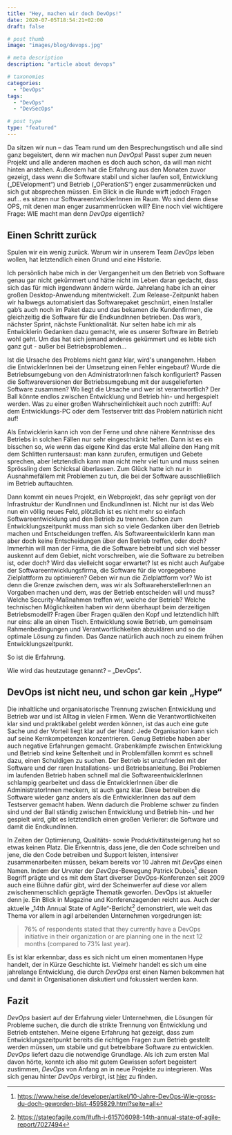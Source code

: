 ```yaml
---
title: "Hey, machen wir doch DevOps!"
date: 2020-07-05T18:54:21+02:00
draft: false

# post thumb
image: "images/blog/devops.jpg"

# meta description
description: "article about devops"

# taxonomies
categories: 
  - "DevOps"
tags:
  - "DevOps"
  - "DevSecOps"

# post type
type: "featured"
---
```



Da sitzen wir nun – das Team rund um den Besprechungstisch und alle sind ganz begeistert, denn wir machen nun *DevOps*! 
Passt super zum neuen Projekt und alle anderen machen es doch auch schon, da will man nicht hinten anstehen. 
Außerdem hat die Erfahrung aus den Monaten zuvor gezeigt, dass wenn die Software stabil und sicher laufen soll, Entwicklung („DEVelopment“) und Betrieb („OPerationS“) enger zusammenrücken 
und sich gut absprechen müssen. Ein Blick in die Runde wirft jedoch Fragen auf… es sitzen nur SoftwareentwicklerInnen im Raum. 
Wo sind denn diese OPS, mit denen man enger zusammenrücken will? 
Eine noch viel wichtigere Frage: WIE macht man denn *DevOps* eigentlich?

## Einen Schritt zurück
Spulen wir ein wenig zurück. 
Warum wir in unserem Team *DevOps* leben wollen, hat letztendlich einen Grund und eine Historie. 


Ich persönlich habe mich in der Vergangenheit um den Betrieb von Software genau gar nicht gekümmert und hätte nicht im Leben daran gedacht, dass sich das für mich irgendwann ändern würde. 
Jahrelang habe ich an einer großen Desktop-Anwendung mitentwickelt. 
Zum Release-Zeitpunkt haben wir halbwegs automatisiert das Softwarepaket geschnürt, einen Installer gab’s auch noch im Paket dazu und das bekamen die Kundenfirmen, 
die gleichzeitig die Software für die EndkundInnen betrieben. Das war’s, nächster Sprint, nächste Funktionalität. 
Nur selten habe ich mir als Entwicklerin Gedanken dazu gemacht, wie es unserer Software im Betrieb wohl geht. 
Um das hat sich jemand anderes gekümmert und es lebte sich ganz gut - außer bei Betriebsproblemen…
  
Ist die Ursache des Problems nicht ganz klar, wird's unangenehm. 
Haben die EntwicklerInnen bei der Umsetzung einen Fehler eingebaut? Wurde die Betriebsumgebung von den AdministratorInnen falsch konfiguriert? 
Passen die Softwareversionen der Betriebsumgebung mit der ausgelieferten Software zusammen? Wo liegt die Ursache und wer ist verantwortlich? 
Der Ball könnte endlos zwischen Entwicklung und Betrieb hin- und hergespielt werden. 
Was zu einer großen Wahrscheinlichkeit auch noch zutrifft: Auf dem Entwicklungs-PC oder dem Testserver tritt das Problem natürlich nicht auf!


Als Entwicklerin kann ich von der Ferne und ohne nähere Kenntnisse des Betriebs in solchen Fällen nur sehr eingeschränkt helfen. 
Dann ist es ein bisschen so, wie wenn das eigene Kind das erste Mal alleine den Hang mit dem Schlitten runtersaust: 
man kann zurufen, ermutigen und Gebete sprechen, aber letztendlich kann man nicht mehr viel tun und muss seinen Sprössling dem Schicksal überlassen.
Zum Glück hatte ich nur in Ausnahmefällem mit Problemen zu tun, die bei der Software ausschließlich im Betrieb auftauchten. 

Dann kommt ein neues Projekt, ein Webprojekt, das sehr geprägt von der Infrastruktur der KundInnen und EndkundInnen ist. 
Nicht nur ist das Web nun ein völlig neues Feld, plötzlich ist es nicht mehr so einfach Softwareentwicklung und den Betrieb zu trennen. 
Schon zum Entwicklungszeitpunkt muss man sich so viele Gedanken über den Betrieb machen und Entscheidungen treffen. 
Als SoftwareentwicklerIn kann man aber doch keine Entscheidungen über den Betrieb treffen, oder doch? 
Immerhin will man der Firma, die die Software betreibt und sich viel besser auskennt auf dem Gebiet, nicht vorschreiben, wie die Software zu betreiben ist, oder doch? 
Wird das vielleicht sogar erwartet? Ist es nicht auch Aufgabe der Softwareentwicklungsfirma, die Software für die vorgegebene Zielplattform zu optimieren? 
Geben wir nun die Zielplattform vor? Wo ist denn die Grenze zwischen dem, was wir als SoftwareherstellerInnen an Vorgaben machen und dem, was der Betrieb entscheiden will und muss? 
Welche Security-Maßnahmen treffen wir, welche der Betrieb? Welche technischen Möglichkeiten haben wir denn überhaupt beim derzeitigen Betriebsmodell? 
Fragen über Fragen quälen den Kopf und letztendlich hilft nur eins: alle an einen Tisch. 
Entwicklung sowie Betrieb, um gemeinsam Rahmenbedingungen und Verantwortlichkeiten abzuklären und so die optimale Lösung zu finden. 
Das Ganze natürlich auch noch zu einem frühen Entwicklungszeitpunkt.

So ist die Erfahrung. 

Wie wird das heutzutage genannt? – „DevOps“.


## DevOps ist nicht neu, und schon gar kein „Hype“

Die inhaltliche und organisatorische Trennung zwischen Entwicklung und Betrieb war und ist Alltag in vielen Firmen. 
Wenn die Verantwortlichkeiten klar sind und praktikabel gelebt werden können, ist das auch eine gute Sache und der Vorteil liegt klar auf der Hand: Jede Organisation kann sich auf seine Kernkompetenzen konzentrieren. 
Genug Betriebe haben aber auch negative Erfahrungen gemacht. Grabenkämpfe zwischen Entwicklung und Betrieb sind keine Seltenheit und in Problemfällen kommt es schnell dazu, einen Schuldigen zu suchen. Der Betrieb ist unzufrieden mit der Software und der raren Installations- und Betriebsanleitung. Bei Problemen im laufenden Betrieb haben schnell mal die SoftwareentwicklerInnen schlampig gearbeitet und dass die EntwicklerInnen über die AdministratorInnen meckern, ist auch ganz klar. Diese betreiben die Software wieder ganz anders als die EntwicklerInnen das auf dem Testserver gemacht haben. 
Wenn dadurch die Probleme schwer zu finden sind und der Ball ständig zwischen Entwicklung und Betrieb hin- und her gespielt wird, gibt es letztendlich einen großen Verlierer: die Software und damit die EndkundInnen.


In Zeiten der Optimierung, Qualitäts- sowie Produktivitätssteigerung hat so etwas keinen Platz. Die Erkenntnis, dass jene, die den Code schreiben und jene, die den Code betreiben und Support leisten, intensiver zusammenarbeiten müssen, bekam bereits vor 10 Jahren mit *DevOps* einen Namen. Indem der Urvater der *DevOps*-Bewegung Patrick Dubois[^1] diesen Begriff prägte und es mit dem Start diverser DevOps-Konferenzen seit 2009 auch eine Bühne dafür gibt, wird der Scheinwerfer auf diese vor allem zwischenmenschlich geprägte Thematik geworfen.
DevOps ist aktueller denn je. Ein Blick in Magazine und Konferenzagenden reicht aus. Auch der aktuelle „14th Annual State of Agile“-Bericht[^2] demonstriert, wie weit das Thema vor allem in agil arbeitenden Unternehmen vorgedrungen ist:
>76% of respondents stated that they currently have a DevOps initiative in their organization or are planning one in the next 12 months (compared to 73% last year). 

Es ist klar erkennbar, dass es sich nicht um einen momentanen Hype handelt, der in Kürze Geschichte ist. Vielmehr handelt es sich um eine jahrelange Entwicklung, die durch *DevOps* erst einen Namen bekommen hat und damit in Organisationen diskutiert und fokussiert werden kann.

## Fazit
*DevOps* basiert auf der Erfahrung vieler Unternehmen, die Lösungen für Probleme suchen, die durch die strikte Trennung von Entwicklung und Betrieb entstehen. Meine eigene Erfahrung hat gezeigt, dass zum Entwicklungszeitpunkt bereits die richtigen Fragen zum Betrieb gestellt werden müssen, um stabile und gut betreibbare Software zu entwicklen. *DevOps* liefert dazu die notwendige Grundlage. Als ich zum ersten Mal davon hörte, konnte ich also mit gutem Gewissen sofort begeistert zustimmen, *DevOps* von Anfang an in neue Projekte zu integrieren. Was sich genau hinter *DevOps* verbirgt, ist [hier](/blog/was-ist-devops) zu finden.




[^1]: <https://www.heise.de/developer/artikel/10-Jahre-DevOps-Wie-gross-du-doch-geworden-bist-4595829.html?seite=all> 
[^2]: <https://stateofagile.com/#ufh-i-615706098-14th-annual-state-of-agile-report/7027494>


